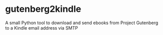 # gutenberg2kindle
A small Python tool to download and send ebooks from Project Gutenberg to a Kindle email address via SMTP
